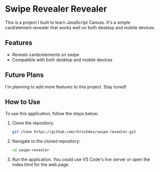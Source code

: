 # Swipe Revealer Revealer

This is a project I built to learn JavaScript Canvas. It's a simple card/element revealer that works well on both desktop and mobile devices.

## Features

- Reveals cards/elements on swipe
- Compatible with both desktop and mobile devices

## Future Plans

I'm planning to add more features to this project. Stay tuned!

## How to Use

To use this application, follow the steps below:

1. Clone the repository:

    ```bash
    git clone https://github.com/rkrishdev/swipe-revealer.git
    ```
2. Navigate to the cloned repository:

    ```bash
    cd swipe-revealer
    ```
3. Run the application. You could use VS Code's live server or open the index.html for the web page.